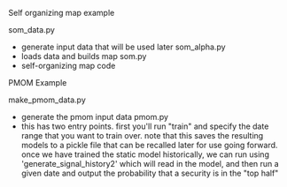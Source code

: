 
Self organizing map example 

som_data.py
 * generate input data that will be used later
som_alpha.py 
 * loads data and builds map 
som.py
 * self-organizing map code

PMOM Example

make_pmom_data.py 
 * generate the pmom input data
pmom.py
 * this has two entry points.  first you'll run "train" and specify the date range that you want to train over.  note that this saves the resulting models to a pickle file that can be recalled later for use going forward.  once we have trained the static model historically, we can run using 'generate_signal_history2' which will read in the model, and then run a given date and output the probability that a security is in the "top half" 

    
